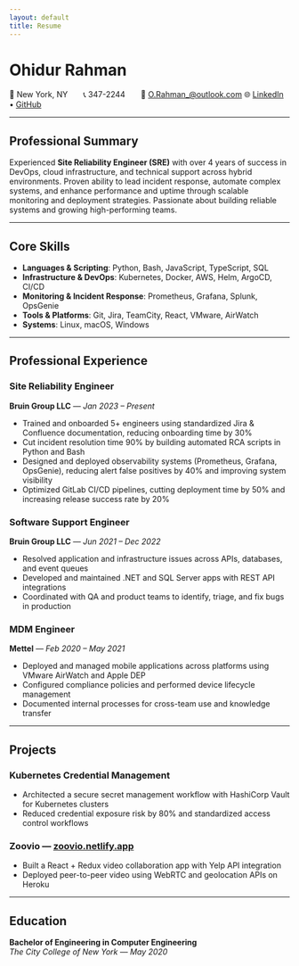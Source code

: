 ```yaml
---
layout: default
title: Resume
---
```


# **Ohidur Rahman**
📍 New York, NY  📞 347-2244  📧 O.Rahman_@outlook.com  🌐 [LinkedIn](https://www.linkedin.com/in/) • [GitHub](https://github.com/Ohidu)

---

## **Professional Summary**
Experienced **Site Reliability Engineer (SRE)** with over 4 years of success in DevOps, cloud infrastructure, and technical support across hybrid environments. Proven ability to lead incident response, automate complex systems, and enhance performance and uptime through scalable monitoring and deployment strategies. Passionate about building reliable systems and growing high-performing teams.

---

## **Core Skills**
- **Languages & Scripting**: Python, Bash, JavaScript, TypeScript, SQL  
- **Infrastructure & DevOps**: Kubernetes, Docker, AWS, Helm, ArgoCD, CI/CD  
- **Monitoring & Incident Response**: Prometheus, Grafana, Splunk, OpsGenie  
- **Tools & Platforms**: Git, Jira, TeamCity, React, VMware, AirWatch  
- **Systems**: Linux, macOS, Windows  

---

## **Professional Experience**

### **Site Reliability Engineer**  
**Bruin Group LLC** — *Jan 2023 – Present*
- Trained and onboarded 5+ engineers using standardized Jira & Confluence documentation, reducing onboarding time by 30%  
- Cut incident resolution time 90% by building automated RCA scripts in Python and Bash  
- Designed and deployed observability systems (Prometheus, Grafana, OpsGenie), reducing alert false positives by 40% and improving system visibility  
- Optimized GitLab CI/CD pipelines, cutting deployment time by 50% and increasing release success rate by 20%  

### **Software Support Engineer**  
**Bruin Group LLC** — *Jun 2021 – Dec 2022*
- Resolved application and infrastructure issues across APIs, databases, and event queues  
- Developed and maintained .NET and SQL Server apps with REST API integrations  
- Coordinated with QA and product teams to identify, triage, and fix bugs in production  

### **MDM Engineer**  
**Mettel** — *Feb 2020 – May 2021*
- Deployed and managed mobile applications across platforms using VMware AirWatch and Apple DEP  
- Configured compliance policies and performed device lifecycle management  
- Documented internal processes for cross-team use and knowledge transfer  

---

## **Projects**

### **Kubernetes Credential Management**
- Architected a secure secret management workflow with HashiCorp Vault for Kubernetes clusters  
- Reduced credential exposure risk by 80% and standardized access control workflows  

### **Zoovio** — [zoovio.netlify.app](https://zoovio.netlify.app/)  
- Built a React + Redux video collaboration app with Yelp API integration  
- Deployed peer-to-peer video using WebRTC and geolocation APIs on Heroku  

---

## **Education**
**Bachelor of Engineering in Computer Engineering**  
*The City College of New York* — *May 2020*
